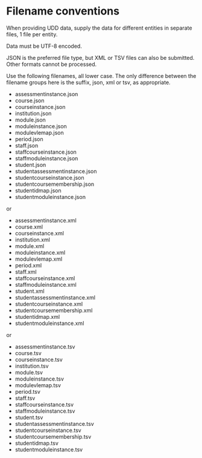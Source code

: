 # Filename conventions
When providing UDD data, supply the data for different entities in separate files, 1 file per entity.

Data must be UTF-8 encoded.

JSON is the preferred file type, but XML or TSV files can also be submitted.  Other formats cannot be processed.

Use the following filenames, all lower case.  The only difference between the filename groups here is the suffix, json, xml or tsv, as appropriate.

- assessmentinstance.json
- course.json
- courseinstance.json
- institution.json
- module.json
- moduleinstance.json
- modulevlemap.json
- period.json
- staff.json
- staffcourseinstance.json
- staffmoduleinstance.json
- student.json
- studentassessmentinstance.json
- studentcourseinstance.json
- studentcoursemembership.json
- studentidmap.json
- studentmoduleinstance.json

or

- assessmentinstance.xml
- course.xml
- courseinstance.xml
- institution.xml
- module.xml
- moduleinstance.xml
- modulevlemap.xml
- period.xml
- staff.xml
- staffcourseinstance.xml
- staffmoduleinstance.xml
- student.xml
- studentassessmentinstance.xml
- studentcourseinstance.xml
- studentcoursemembership.xml
- studentidmap.xml
- studentmoduleinstance.xml

or

- assessmentinstance.tsv
- course.tsv
- courseinstance.tsv
- institution.tsv
- module.tsv
- moduleinstance.tsv
- modulevlemap.tsv
- period.tsv
- staff.tsv
- staffcourseinstance.tsv
- staffmoduleinstance.tsv
- student.tsv
- studentassessmentinstance.tsv
- studentcourseinstance.tsv
- studentcoursemembership.tsv
- studentidmap.tsv
- studentmoduleinstance.tsv
